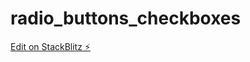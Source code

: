 # radio_buttons_checkboxes

[Edit on StackBlitz ⚡️](https://stackblitz.com/edit/web-platform-t3usvr)